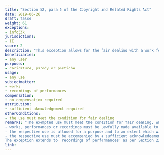 ```yaml
---
title: "Section 52, para 5 of the Copyright and Related Rights Act" 
date: 2019-06-26
draft: false
weight: 61
exceptions:
- info53k
jurisdictions:
- IE
score: 2
description: "This exception allows for the fair dealing with a work for the purposes of caricature, parody or pastiche." 
beneficiaries:
- any user
purposes: 
- caricature, parody or pastiche
usage:
- any use
subjectmatter:
- works
- recordings of performances
compensation:
- no compensation required
attribution: 
- sufficient aknowledgement required
otherConditions: 
- the use must meet the condition for fair dealing
remarks: "The exempted use must meet the condition for fair dealing, which means that: 
- works, performances or recordings must be lawfully made available to the public 
- the respective use is allowed for a purpose and to an extent which will not unreasonably prejudice the interests of the rightsowner where 
- the respective use must be accompanied by a sufficient acknowledgement.
The exception extends to 'recordings of performances' as per Section 221 (2) CA."
link: 
---
```

